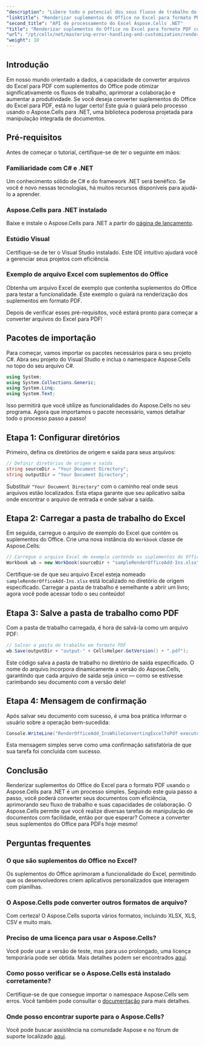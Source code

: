 ```yaml
---
"description": "Libere todo o potencial dos seus fluxos de trabalho do Excel aprendendo a converter facilmente arquivos do Excel contendo suplementos do Office para o formato PDF com o Aspose.Cells para .NET. Este guia completo oferece uma abordagem passo a passo."
"linktitle": "Renderizar suplementos do Office no Excel para formato PDF com Aspose.Cells"
"second_title": "API de processamento do Excel Aspose.Cells .NET"
"title": "Renderizar suplementos do Office no Excel para formato PDF com Aspose.Cells"
"url": "/pt/cells/net/mastering-error-handling-and-customization/render-office-add-ins-in-excel-to-pdf-format/"
"weight": 10
---
```


## Introdução

Em nosso mundo orientado a dados, a capacidade de converter arquivos do Excel para PDF com suplementos do Office pode otimizar significativamente os fluxos de trabalho, aprimorar a colaboração e aumentar a produtividade. Se você deseja converter suplementos do Office do Excel para PDF, está no lugar certo! Este guia o guiará pelo processo usando o Aspose.Cells para .NET, uma biblioteca poderosa projetada para manipulação integrada de documentos.

## Pré-requisitos

Antes de começar o tutorial, certifique-se de ter o seguinte em mãos:

### Familiaridade com C# e .NET
Um conhecimento sólido de C# e do framework .NET será benéfico. Se você é novo nessas tecnologias, há muitos recursos disponíveis para ajudá-lo a aprender.

### Aspose.Cells para .NET instalado
Baixe e instale o Aspose.Cells para .NET a partir do [página de lançamento](https://releases.aspose.com/cells/net/).

### Estúdio Visual
Certifique-se de ter o Visual Studio instalado. Este IDE intuitivo ajudará você a gerenciar seus projetos com eficiência.

### Exemplo de arquivo Excel com suplementos do Office
Obtenha um arquivo Excel de exemplo que contenha suplementos do Office para testar a funcionalidade. Este exemplo o guiará na renderização dos suplementos em formato PDF.

Depois de verificar esses pré-requisitos, você estará pronto para começar a converter arquivos do Excel para PDF!

## Pacotes de importação
Para começar, vamos importar os pacotes necessários para o seu projeto C#. Abra seu projeto do Visual Studio e inclua o namespace Aspose.Cells no topo do seu arquivo C#.

```csharp
using System;
using System.Collections.Generic;
using System.Linq;
using System.Text;
```
Isso permitirá que você utilize as funcionalidades do Aspose.Cells no seu programa. Agora que importamos o pacote necessário, vamos detalhar todo o processo passo a passo!

## Etapa 1: Configurar diretórios

Primeiro, defina os diretórios de origem e saída para seus arquivos:

```csharp
// Definir diretórios de origem e saída
string sourceDir = "Your Document Directory";
string outputDir = "Your Document Directory";
```

Substituir `"Your Document Directory"` com o caminho real onde seus arquivos estão localizados. Esta etapa garante que seu aplicativo saiba onde encontrar o arquivo de entrada e onde salvar a saída.

## Etapa 2: Carregar a pasta de trabalho do Excel

Em seguida, carregue o arquivo de exemplo do Excel que contém os suplementos do Office. Crie uma nova instância do `Workbook` classe de Aspose.Cells:

```csharp
// Carregue o arquivo Excel de exemplo contendo os suplementos do Office
Workbook wb = new Workbook(sourceDir + "sampleRenderOfficeAdd-Ins.xlsx");
```

Certifique-se de que seu arquivo Excel esteja nomeado `sampleRenderOfficeAdd-Ins.xlsx` está localizado no diretório de origem especificado. Carregar a pasta de trabalho é semelhante a abrir um livro; agora você pode acessar todo o seu conteúdo!

## Etapa 3: Salve a pasta de trabalho como PDF

Com a pasta de trabalho carregada, é hora de salvá-la como um arquivo PDF:

```csharp
// Salvar a pasta de trabalho em formato PDF
wb.Save(outputDir + "output-" + CellsHelper.GetVersion() + ".pdf");
```

Este código salva a pasta de trabalho no diretório de saída especificado. O nome do arquivo incorpora dinamicamente a versão do Aspose.Cells, garantindo que cada arquivo de saída seja único — como se estivesse carimbando seu documento com a versão dele!

## Etapa 4: Mensagem de confirmação

Após salvar seu documento com sucesso, é uma boa prática informar o usuário sobre a operação bem-sucedida:

```csharp
Console.WriteLine("RenderOfficeAdd_InsWhileConvertingExcelToPdf executed successfully.");
```

Esta mensagem simples serve como uma confirmação satisfatória de que sua tarefa foi concluída com sucesso.

## Conclusão

Renderizar suplementos do Office do Excel para o formato PDF usando o Aspose.Cells para .NET é um processo simples. Seguindo este guia passo a passo, você poderá converter seus documentos com eficiência, aprimorando seu fluxo de trabalho e suas capacidades de colaboração. O Aspose.Cells permite que você realize diversas tarefas de manipulação de documentos com facilidade, então por que esperar? Comece a converter seus suplementos do Office para PDFs hoje mesmo!

## Perguntas frequentes

### O que são suplementos do Office no Excel?
Os suplementos do Office aprimoram a funcionalidade do Excel, permitindo que os desenvolvedores criem aplicativos personalizados que interagem com planilhas.

### O Aspose.Cells pode converter outros formatos de arquivo?
Com certeza! O Aspose.Cells suporta vários formatos, incluindo XLSX, XLS, CSV e muito mais.

### Preciso de uma licença para usar o Aspose.Cells?
Você pode usar a versão de teste, mas para uso prolongado, uma licença temporária pode ser obtida. Mais detalhes podem ser encontrados [aqui](https://purchase.aspose.com/temporary-license/).

### Como posso verificar se o Aspose.Cells está instalado corretamente?
Certifique-se de que consegue importar o namespace Aspose.Cells sem erros. Você também pode consultar o [documentação](https://reference.aspose.com/cells/net/) para mais detalhes.

### Onde posso encontrar suporte para o Aspose.Cells?
Você pode buscar assistência na comunidade Aspose e no fórum de suporte localizado [aqui](https://forum.aspose.com/c/cells/9).